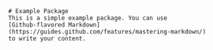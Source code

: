    # Example Package
    This is a simple example package. You can use
    [Github-flavored Markdown](https://guides.github.com/features/mastering-markdown/) 
    to write your content.
